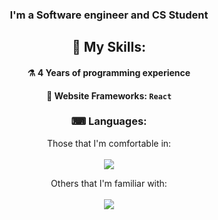 <div align="center">

  ### I'm a Software engineer and CS Student

  ## 🔨 My Skills:
  #### ⚗ 4 Years of programming experience
  #### 🧰 Website Frameworks: `React`

  ### ⌨ Languages:
   Those that I'm comfortable in: <br> <br>
    <img src="https://skillicons.dev/icons?i=c,cpp,html,css&theme=light">

   Others that I'm familiar with: <br> <br>
  <img src="https://skillicons.dev/icons?i=py,js,react,php&theme=dark">
  
</div>
